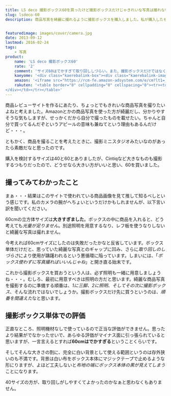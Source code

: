 ```yaml
---
title: LS deco 撮影ボックス60を買ったけど撮影ボックスだけじゃきれいな写真は撮れないよね
slug: lsdeco-60
description: 商品写真を綺麗に撮れるように撮影ボックスを購入しました。私が購入したものは60cmサイズのものですが、ちょっと大きすぎて取り回しが大変です。更に別途照明を用意しないと、光量が足りずに困ります。撮影ボックスの前に照明を準備するべきでした。


featuredimage: images/cover/camera.jpg
date: 2013-09-12
lastmod: 2016-02-24
tags: 
    - 写真
product:
    name: 'LS deco 撮影ボックス60'
    rate: '2'
    comment: 'サイズ60はでかすぎて取り回ししづらい。また、撮影ボックスだけではなく、照明も考えないとダメ。'
    kaeyome: '<div class="kaerebalink-box"><div class="kaerebalink-image"><a href="http://www.amazon.co.jp/exec/obidos/ASIN/B003BRZCU2/illusionspace-22/ref=nosim/" rel="nofollow" target="_blank"><img src="https://ecx.images-amazon.com/images/I/41TcvXu%2Bh0L._SL160_.jpg" style="border: none;" /></a></div><div class="kaerebalink-info"><div class="kaerebalink-name"><a href="http://www.amazon.co.jp/exec/obidos/ASIN/B003BRZCU2/illusionspace-22/ref=nosim/" rel="nofollow" target="_blank">LS deco 撮影ボックス60　【撮影ブース】ロールタイプ３バリエーション背景付き [エレクトロニクス]</a><div class="kaerebalink-powered-date">posted with <a href="http://kaereba.com" rel="nofollow" target="_blank">カエレバ</a></div></div><div class="kaerebalink-detail"> デジカメこむ     </div><div class="kaerebalink-link1"><div class="shoplinkamazon"><a href="http://www.amazon.co.jp/gp/search?keywords=LS%20deco%20%8EB%89e%83%7B%83b%83N%83X60&__mk_ja_JP=%83J%83%5E%83J%83i&tag=illusionspace-22" rel="nofollow" target="_blank" title="アマゾン" >Amazonで購入</a></div><div class="shoplinkrakuten"><a href="http://hb.afl.rakuten.co.jp/hgc/0e95387f.f2aef20d.0e953880.25e412bd/?pc=http%3A%2F%2Fsearch.rakuten.co.jp%2Fsearch%2Fmall%2FLS%2520deco%2520%25E6%2592%25AE%25E5%25BD%25B1%25E3%2583%259C%25E3%2583%2583%25E3%2582%25AF%25E3%2582%25B960%2F-%2Ff.1-p.1-s.1-sf.0-st.A-v.2%3Fx%3D0%26scid%3Daf_ich_link_urltxt%26m%3Dhttp%3A%2F%2Fm.rakuten.co.jp%2F" rel="nofollow" target="_blank" title="楽天市場" >楽天市場で購入</a></div></div></div><div class="booklink-footer" style="clear: left"></div></div>'
    amazon: '<iframe src="https://rcm-fe.amazon-adsystem.com/e/cm?lt1=_blank&bc1=000000&IS2=1&bg1=FFFFFF&fc1=000000&lc1=0000FF&t=illusionspace-22&o=9&p=8&l=as4&m=amazon&f=ifr&ref=ss_til&asins=B003BRZCU2" style="width:120px;height:240px;" scrolling="no" marginwidth="0" marginheight="0" frameborder="0"></iframe>'
    rakuten: '<table border="0" cellpadding="0" cellspacing="0"><tr><td valign="top"><div style="border:1px solid;margin:0px;padding:6px 0px;width:120px;text-align:center;float:left"><a href="http://hb.afl.rakuten.co.jp/hgc/11b8c062.b96355d6.11b8c063.487b9ffd/?pc=http%3a%2f%2fitem.rakuten.co.jp%2fdejicamecom%2f23186%2f%3fscid%3daf_link_tbl&m=http%3a%2f%2fm.rakuten.co.jp%2fdejicamecom%2fi%2f10000200%2f" target="_blank"><img src="https://hbb.afl.rakuten.co.jp/hgb/?pc=http%3a%2f%2fthumbnail.image.rakuten.co.jp%2f%400_mall%2fdejicamecom%2fcabinet%2f23186_l.jpg%3f_ex%3d80x80&m=http%3a%2f%2fthumbnail.image.rakuten.co.jp%2f%400_mall%2fdejicamecom%2fcabinet%2f23186_l.jpg%3f_ex%3d64x64" alt="LS_deco 撮影ボックス60 撮影ブース|撮影キット|撮影スタジオ|..." border="0" style="margin:0px;padding:0px"></a><p style="font-size:12px;line-height:1.4em;text-align:left;margin:0px;padding:2px 6px"><a href="http://hb.afl.rakuten.co.jp/hgc/11b8c062.b96355d6.11b8c063.487b9ffd/?pc=http%3a%2f%2fitem.rakuten.co.jp%2fdejicamecom%2f23186%2f%3fscid%3daf_link_tbl&m=http%3a%2f%2fm.rakuten.co.jp%2fdejicamecom%2fi%2f10000200%2f" target="_blank">LS_deco 撮影ボックス60 撮影ブース|撮影キット|撮影スタジオ|...</a>
</div></td></tr></table>'
---
```


商品レビューサイトを作るにあたり、ちょっとでもきれいな商品写真を撮りたいよねと考えました。Amazonとかの商品写真を使った方が綺麗だし、分かりやすそうな気もしますが、せっかくだから自分で撮ったものを載せたい。ちゃんと自分で買ってるんだぞというアピールの意味も兼ねてという理由もあるんだけど・・・。

ともかく、商品を撮ることを考えたときに、撮影ミニスタジオみたいなのがあったら素敵だなと思ったのです。

購入を検討するサイズは40と60とありましたが、Cintiqなど大きなものも撮影するつもりだったので、どうせなら大きい方がいいと思い、60を買いました。


## 撮ってみてわかったこと


まぁ・・・結果はこのサイトで使われている商品画像を見て推して知るべしという感じです。私のカメラの腕がへちょいというだけかもしれませんが、以下言い訳を聞いてください。

60cmの立方体サイズは<strong>大きすぎました</strong>。ボックスの中に商品を入れると、どう考えても<em>光量が足りません</em>。別途照明を用意するなり、レフ板を使うなりしないと綺麗な写真は撮れません。

今考えれば60cmサイズにしたのは失敗だったかなと反省しています。ボックス単体だけだと、思っていた綺麗な写真とのギャップに凹み、さらに<em>取り回しのしづらさ</em>により使用が躊躇われるという悪循環に陥っています。しまいには、「<em>ボックス使わずに写真撮ればいいんじゃね</em>」と開き直る始末です。

これから撮影ボックスを買おうという人は、必ず照明も一緒に用意しましょうね・・・。むしろ、最初に用意すべきは照明の方だと思います。綺麗な商品写真を撮影するのに準備する順番は、<em>1に三脚、2に照明、そしてその次に撮影ボックス</em>、そんな流れではないでしょうか。撮影ボックスだけ先に買うというのは、<em>順番を間違えた</em>なと思います。


## 撮影ボックス単体での評価


正直なところ、照明機材なしで使っているので正当な評価ができません。思ったより結果がでなかったせいで、あらゆる評価がマイナス面に引っ張られていると思いますが、一言言えるとすれば<strong>60cmはでかすぎる</strong>ということくらいです。

そしてそんな大きさの割に、完全に白い背景として使える範囲というのは存外狭いのも不満です。背景は白い布をボックス本体にマジックテープで止めるような形にりますが、よほど工夫しないと<em>布地の端にボックス本体の黒が見えてしまう</em>ことになります。

40サイズの方が、取り回しがしやすくてよかったのかなぁと思わなくもありません。


  